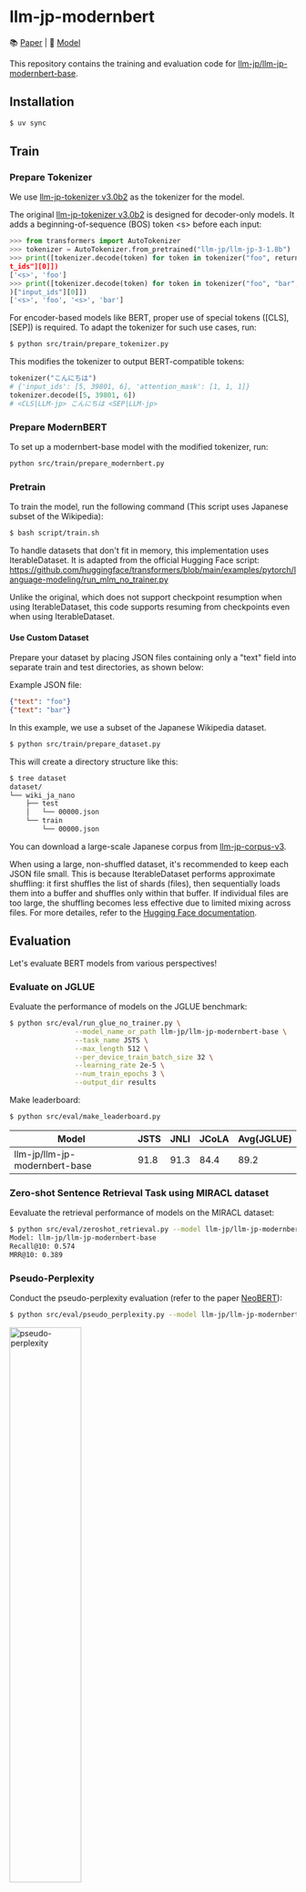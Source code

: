 # llm-jp-modernbert
📚 [Paper](https://arxiv.org/abs/2504.15544) | 🧠 [Model](https://huggingface.co/llm-jp/llm-jp-modernbert-base)

This repository contains the training and evaluation code for [llm-jp/llm-jp-modernbert-base](https://huggingface.co/llm-jp/llm-jp-modernbert-base).

## Installation

```bash
$ uv sync
```

## Train


### Prepare Tokenizer

We use [llm-jp-tokenizer v3.0b2](https://github.com/llm-jp/llm-jp-tokenizer) as the tokenizer for the model.

The original [llm-jp-tokenizer v3.0b2](https://github.com/llm-jp/llm-jp-tokenizer) is designed for decoder-only models. It adds a beginning-of-sequence (BOS) token \<s\> before each input:

```python
>>> from transformers import AutoTokenizer
>>> tokenizer = AutoTokenizer.from_pretrained("llm-jp/llm-jp-3-1.8b")
>>> print([tokenizer.decode(token) for token in tokenizer("foo", return_tensors="pt")["inpu
t_ids"][0]])
['<s>', 'foo']
>>> print([tokenizer.decode(token) for token in tokenizer("foo", "bar", return_tensors="pt"
)["input_ids"][0]])
['<s>', 'foo', '<s>', 'bar']
```

For encoder-based models like BERT, proper use of special tokens ([CLS], [SEP]) is required. To adapt the tokenizer for such use cases, run:

```bash
$ python src/train/prepare_tokenizer.py
```
This modifies the tokenizer to output BERT-compatible tokens:

```python
tokenizer("こんにちは")
# {'input_ids': [5, 39801, 6], 'attention_mask': [1, 1, 1]}
tokenizer.decode([5, 39801, 6])
# <CLS|LLM-jp> こんにちは <SEP|LLM-jp>
```


### Prepare ModernBERT

To set up a modernbert-base model with the modified tokenizer, run:
```bash
python src/train/prepare_modernbert.py
```

### Pretrain

To train the model, run the following command (This script uses Japanese subset of the Wikipedia):
```bash
$ bash script/train.sh
```

To handle datasets that don't fit in memory, this implementation uses IterableDataset.
It is adapted from the official Hugging Face script:
https://github.com/huggingface/transformers/blob/main/examples/pytorch/language-modeling/run_mlm_no_trainer.py

Unlike the original, which does not support checkpoint resumption when using IterableDataset, this code supports resuming from checkpoints even when using IterableDataset.

#### Use Custom Dataset

Prepare your dataset by placing JSON files containing only a "text" field into separate train and test directories, as shown below:

Example JSON file:
```json
{"text": "foo"}
{"text": "bar"}
```

In this example, we use a subset of the Japanese Wikipedia dataset.
```bash
$ python src/train/prepare_dataset.py
```

This will create a directory structure like this:
```bash
$ tree dataset
dataset/
└── wiki_ja_nano
    ├── test
    │   └── 00000.json
    └── train
        └── 00000.json
```

You can download a large-scale Japanese corpus from [llm-jp-corpus-v3](https://gitlab.llm-jp.nii.ac.jp/datasets/llm-jp-corpus-v3).

When using a large, non-shuffled dataset, it's recommended to keep each JSON file small.
This is because IterableDataset performs approximate shuffling: it first shuffles the list of shards (files), then sequentially loads them into a buffer and shuffles only within that buffer.
If individual files are too large, the shuffling becomes less effective due to limited mixing across files.
For more detailes, refer to the [Hugging Face documentation](https://huggingface.co/docs/datasets/v3.5.0/en/package_reference/main_classes#datasets.IterableDataset.shuffle).

## Evaluation
Let's evaluate BERT models from various perspectives!


### Evaluate on JGLUE

Evaluate the performance of models on the JGLUE benchmark:
```bash
$ python src/eval/run_glue_no_trainer.py \
                --model_name_or_path llm-jp/llm-jp-modernbert-base \
                --task_name JSTS \
                --max_length 512 \
                --per_device_train_batch_size 32 \
                --learning_rate 2e-5 \
                --num_train_epochs 3 \
                --output_dir results
```

Make leaderboard:
```bash
$ python src/eval/make_leaderboard.py
```
| Model                         | JSTS | JNLI | JCoLA | Avg(JGLUE) |
| ----------------------------- | ---- | ---- | ----- | ---------- |
| llm-jp/llm-jp-modernbert-base | 91.8 | 91.3 | 84.4  | 89.2       |


### Zero-shot Sentence Retrieval Task using MIRACL dataset

Eevaluate the retrieval performance of models on the MIRACL dataset:
```bash
$ python src/eval/zeroshot_retrieval.py --model llm-jp/llm-jp-modernbert-base
Model: llm-jp/llm-jp-modernbert-base
Recall@10: 0.574
MRR@10: 0.389
```


### Pseudo-Perplexity

Conduct the pseudo-perplexity evaluation (refer to the paper [NeoBERT](https://arxiv.org/abs/2502.19587)):
```bash
$ python src/eval/pseudo_perplexity.py --model llm-jp/llm-jp-modernbert-base --num_examples 2000
```

<img src="results/pseudo_perplexity/llm-jp/llm-jp-modernbert-base/pseudo_perplexity.png" alt="pseudo-perplexity" width="50%"/>

You can decrease the number of examples to speed up the evaluation.

### Alignment & Uniformity

Conduct the alignment and uniformity evaluation (refer to the paper [SimCSE](https://arxiv.org/abs/2104.08821)):
```bash
$ python src/eval/alignment_and_uniformity.py
$ python src/eval/plot_align_and_uni.py
```

<img src="Alignment_vs_Uniformity.png" alt="Alignment & Uniformity" width="50%"/>

Visualize the sentence similarity distribution:
```
$ python src/eval/sim_distribution.py --model llm-jp/llm-jp-modernbert-base
```

<img src="results/sentence_sim_dist/llm-jp/llm-jp-modernbert-base/distribution.png" alt="similarity_distribution" width="50%"/>

### Fill-Mask Test

Evaluate the fill-mask performance of models:
```bash
$ python src/eval/fill_mask_test.py --text "今日のご飯は{mask_str}である。"
Question: 今日のご飯は{mask_str}である。
cl-tohoku/bert-base-japanese-v3: こう, sbintuitions/modernbert-ja-130m: カレーライス, llm-jp/llm-jp-modernbert-base: 納豆,
```

## Citation

```bibtex
@misc{sugiura2025llmjpmodernbertmodernbertmodeltrained,
      title={llm-jp-modernbert: A ModernBERT Model Trained on a Large-Scale Japanese Corpus with Long Context Length}, 
      author={Issa Sugiura and Kouta Nakayama and Yusuke Oda},
      year={2025},
      eprint={2504.15544},
      archivePrefix={arXiv},
      primaryClass={cs.CL},
      url={https://arxiv.org/abs/2504.15544}, 
}
```

## References

- [ModernBERT](https://arxiv.org/abs/2412.13663)
- [run_mlm_no_trainer.py, HuggingFace transformers](https://github.com/huggingface/transformers/blob/main/examples/pytorch/language-modeling/run_mlm_no_trainer.py)
- [llm-jp-tokenizer](https://github.com/llm-jp/llm-jp-tokenizer)
- [llm-jp-corpus-v3](https://gitlab.llm-jp.nii.ac.jp/datasets/llm-jp-corpus-v3)
- [run_glue_no_trainer.py, HuggingFace transformers](https://github.com/huggingface/transformers/blob/main/examples/pytorch/text-classification/run_glue_no_trainer.py)
- [JGLUE](https://github.com/yahoojapan/JGLUE)
- [SimCSE](https://arxiv.org/abs/2104.08821)
- [NeoBERT](https://arxiv.org/abs/2502.19587)


